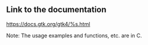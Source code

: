 ## Link to the documentation

<https://docs.gtk.org/gtk4/%s.html>

Note: The usage examples and functions, etc. are in C.
